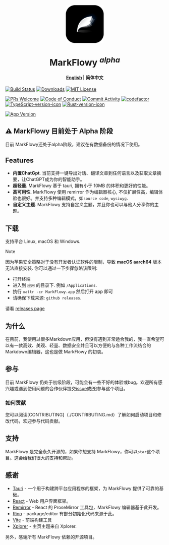 <div align="center">
  <img align="center" src="./public/logo.png" width="120" height="120" />
</div>

<h1 align="center"/>MarkFlowy <sup><em>alpha</em></sup></h1>

<h4 align="center"><strong><a href="https://github.com/drl990114/MarkFlowy">English</a></strong> | 简体中文</h4>

[![Build Status][build-badge]][build]
[![Downloads][downloads-badge]][release]
[![MIT License][license-badge]][license]

[![PRs Welcome][prs-welcome-badge]][prs-welcome]
[![Code of Conduct][coc-badge]][coc]
[![Commit Activity][commit-badge]][commit]
[![codefactor]](https://www.codefactor.io/repository/github/drl990114/markflowy)
[![TypeScript-version-icon]](https://www.typescriptlang.org/)
[![Rust-version-icon]](https://www.rust-lang.org/)

[![App Version][version-badge]][release]

## ⚠️ MarkFlowy 目前处于 Alpha 阶段

目前 MarkFlowy还处于alpha阶段，建议在有数据备份的情况下使用。

## Features

- **内置ChatGpt**. 当前支持一键导出对话、翻译文章到任何语言以及获取文章摘要，让ChatGPT成为你的智能助手。
- **超轻量**. MarkFlowy 基于 tauri, 拥有小于 10MB 的体积和更好的性能。
- **高可用性**. MarkFlowy 使用 remirror 作为编辑器核心, 不仅扩展性高，编辑体验也很好。并支持多种编辑模式，如`source code`, `wysiwyg`.
- **自定义主题**. MarkFlowy 支持自定义主题，并且你也可以与他人分享你的主题。

## 下载

支持平台 Linux, macOS 和 Windows.

> [!NOTE]
> 因为苹果安全策略对于没有开发者认证软件的限制，导致 **macOS aarch64** 版本无法直接安装. 你可以通过一下步骤忽略该限制:
> - 打开终端
> - 进入到 `应用` 的目录下. 例如 `/Applications`.
> - 执行 `xattr -cr MarkFlowy.app` 然后打开 app 即可
> - 请确保下载来源: `github releases`.

请看 [releases page](https://github.com/drl990114/MarkFlowy/releases)

## 为什么
在目前，我使用过很多Markdown应用，但没有遇到非常适合我的，我一直希望可以有一款高效、美观、轻量、数据安全并且可以方便的与各种工作流结合的Markdown编辑器，这也是做 MarkFlowy 的初衷。

## 参与

目前 MarkFlowy 仍处于初级阶段，可能会有一些不好的体验或bug。欢迎所有感兴趣或遇到使用问题的合作伙伴提交[issue](https://github.com/drl990114/MarkFlowy/issues/new)或[PR](https://github.com/drl990114/MarkFlowy/compare)参与这个项目。

### 如何贡献

您可以阅读[CONTRIBUTING]（./CONTRIBUTING.md）了解如何启动项目和修改代码，欢迎参与代码贡献。

## 支持

MarkFlowy 是完全永久开源的，如果你想支持 MarkFlowy，你可以`star`这个项目。这会给我们很大的支持和帮助。

## 感谢

- <a href="https://github.com/tauri-apps/tauri" target="_blank">Tauri</a> - 一个用于构建跨平台应用程序的框架，为 MarkFlowy 提供了可靠的基础。
- <a href="https://github.com/facebook/react" target="_blank">React</a> - Web 用户界面框架。
- <a href="https://github.com/remirror/remirror" target="_blank">Remirror</a> - React 的 ProseMirror 工具包，MarkFlowy 编辑器基于此开发。
- <a href="https://github.com/ocavue/rino" target="_blank">Rino</a> - package/editor 有部分初始化代码来源于此。
- <a href="https://github.com/vitejs/vite" target="_blank">Vite</a> - 前端构建工具
- <a href="https://github.com/kimlimjustin/xplorer" target="_blank">Xplorer</a> - 主页主题来自 Xplorer.

另外，感谢所有 MarkFlowy 依赖的开源项目。

<!-- badges -->
[build-badge]: https://img.shields.io/github/actions/workflow/status/drl990114/MarkFlowy/nodejs.yml.svg?style=flat-square
[build]: https://github.com/drl990114/MarkFlowy/actions/workflows/nodejs.yml
[downloads-badge]:  https://img.shields.io/github/downloads/drl990114/MarkFlowy/total?label=downloads&style=flat-square
[license-badge]: https://img.shields.io/badge/license-AGPL-purple.svg?style=flat-square
[license]: https://opensource.org/licenses/AGPL-3.0
[release]: https://github.com/drl990114/MarkFlowy/releases
[prs-welcome-badge]: https://img.shields.io/badge/PRs-welcome-brightgreen.svg?style=flat-square
[prs-welcome]: https://github.com/drl990114/MarkFlowy/blob/main/CONTRIBUTING.md
[coc-badge]: https://img.shields.io/badge/code%20of-conduct-ff69b4.svg?style=flat-square
[coc]: https://github.com/drl990114/MarkFlowy/blob/main/CODE_OF_CONDUCT.md
[commit-badge]: https://img.shields.io/github/commit-activity/w/drl990114/MarkFlowy?color=%2346bd1b&style=flat-square
[commit]: https://github.com/drl990114/MarkFlowy
[version-badge]: https://img.shields.io/github/v/release/drl990114/MarkFlowy?label=version&style=flat-square
[rust-version-icon]: https://img.shields.io/badge/Rust-1.77.0-dea584?style=flat-square
[typescript-version-icon]: https://img.shields.io/github/package-json/dependency-version/drl990114/MarkFlowy/dev/typescript?label=TypeScript&style=flat-square
[codefactor]: https://www.codefactor.io/repository/github/drl990114/markflowy/badge/main?style=flat-square
